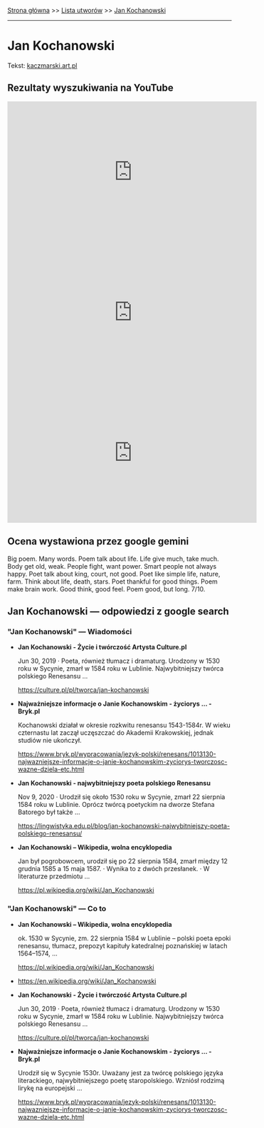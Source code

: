 [Strona główna](../index.md) >> [Lista utworów](../list.md) >> [Jan Kochanowski](182.md)

---

# Jan Kochanowski

Tekst: [kaczmarski.art.pl](https://www.kaczmarski.art.pl/tworczosc/wiersze/jan-kochanowski/)

## Rezultaty wyszukiwania na YouTube

<iframe width="560" height="315" src="https://www.youtube.com/embed/dm1ykMcE9gw?si=IdontcarewhotheIRSsendsImnotpayingtaxes" title="YouTube video player" frameborder="0" allow="accelerometer; autoplay; clipboard-write; encrypted-media; gyroscope; picture-in-picture; web-share" referrerpolicy="strict-origin-when-cross-origin" allowfullscreen></iframe>

<iframe width="560" height="315" src="https://www.youtube.com/embed/hCc-OPnHiEk?si=IdontcarewhotheIRSsendsImnotpayingtaxes" title="YouTube video player" frameborder="0" allow="accelerometer; autoplay; clipboard-write; encrypted-media; gyroscope; picture-in-picture; web-share" referrerpolicy="strict-origin-when-cross-origin" allowfullscreen></iframe>

<iframe width="560" height="315" src="https://www.youtube.com/embed/596m9a88gG8?si=IdontcarewhotheIRSsendsImnotpayingtaxes" title="YouTube video player" frameborder="0" allow="accelerometer; autoplay; clipboard-write; encrypted-media; gyroscope; picture-in-picture; web-share" referrerpolicy="strict-origin-when-cross-origin" allowfullscreen></iframe>

## Ocena wystawiona przez google gemini

Big poem. Many words. Poem talk about life. Life give much, take much. Body get old, weak. People fight, want power. Smart people not always happy. Poet talk about king, court, not good. Poet like simple life, nature, farm. Think about life, death, stars. Poet thankful for good things. Poem make brain work. Good think, good feel. Poem good, but long. 7/10.


## Jan Kochanowski — odpowiedzi z google search

### "Jan Kochanowski" — Wiadomości

- **Jan Kochanowski - Życie i twórczość  Artysta  Culture.pl**

    Jun 30, 2019  ·  Poeta, również tłumacz i dramaturg. Urodzony w 1530 roku w Sycynie, zmarł w 1584 roku w Lublinie. Najwybitniejszy twórca polskiego Renesansu ... 

   <https://culture.pl/pl/tworca/jan-kochanowski>
- **Najważniejsze informacje o Janie Kochanowskim - życiorys ... - Bryk.pl**

    Kochanowski działał w okresie rozkwitu renesansu 1543-1584r. W wieku czternastu lat zaczął uczęszczać do Akademii Krakowskiej, jednak studiów nie ukończył. 

   <https://www.bryk.pl/wypracowania/jezyk-polski/renesans/1013130-najwazniejsze-informacje-o-janie-kochanowskim-zyciorys-tworczosc-wazne-dziela-etc.html>
- **Jan Kochanowski - najwybitniejszy poeta polskiego Renesansu**

    Nov 9, 2020  ·  Urodził się około 1530 roku w Sycynie, zmarł 22 sierpnia 1584 roku w Lublinie. Oprócz twórcą poetyckim na dworze Stefana Batorego był także ... 

   <https://lingwistyka.edu.pl/blog/jan-kochanowski-najwybitniejszy-poeta-polskiego-renesansu/>
- **Jan Kochanowski – Wikipedia, wolna encyklopedia**

    Jan był pogrobowcem, urodził się po 22 sierpnia 1584, zmarł między 12 grudnia 1585 a 15 maja 1587. · Wynika to z dwóch przesłanek. · W literaturze przedmiotu ... 

   <https://pl.wikipedia.org/wiki/Jan_Kochanowski>

### "Jan Kochanowski" — Co to

- **Jan Kochanowski – Wikipedia, wolna encyklopedia**

    ok. 1530 w Sycynie, zm. 22 sierpnia 1584 w Lublinie – polski poeta epoki renesansu, tłumacz, prepozyt kapituły katedralnej poznańskiej w latach 1564–1574, ... 

   <https://pl.wikipedia.org/wiki/Jan_Kochanowski>
- <https://en.wikipedia.org/wiki/Jan_Kochanowski>
- **Jan Kochanowski - Życie i twórczość  Artysta  Culture.pl**

    Jun 30, 2019  ·  Poeta, również tłumacz i dramaturg. Urodzony w 1530 roku w Sycynie, zmarł w 1584 roku w Lublinie. Najwybitniejszy twórca polskiego Renesansu ... 

   <https://culture.pl/pl/tworca/jan-kochanowski>
- **Najważniejsze informacje o Janie Kochanowskim - życiorys ... - Bryk.pl**

    Urodził się w Sycynie 1530r. Uważany jest za twórcę polskiego języka literackiego, najwybitniejszego poetę staropolskiego. Wzniósł rodzimą lirykę na europejski ... 

   <https://www.bryk.pl/wypracowania/jezyk-polski/renesans/1013130-najwazniejsze-informacje-o-janie-kochanowskim-zyciorys-tworczosc-wazne-dziela-etc.html>

